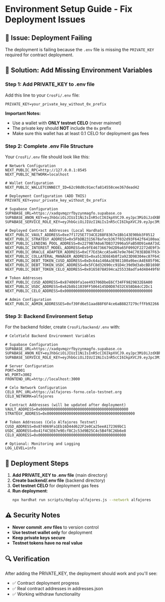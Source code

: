 # Environment Setup Guide - Fix Deployment Issues

## 🚨 **Issue: Deployment Failing**

The deployment is failing because the `.env` file is missing the `PRIVATE_KEY` required for contract deployment.

## 🔧 **Solution: Add Missing Environment Variables**

### **Step 1: Add PRIVATE_KEY to .env file**

Add this line to your `CrosFi/.env` file:

```
PRIVATE_KEY=your_private_key_without_0x_prefix
```

**Important Notes:**
- Use a wallet with **ONLY testnet CELO** (never mainnet)
- The private key should **NOT** include the `0x` prefix
- Make sure this wallet has at least 0.1 CELO for deployment gas fees

### **Step 2: Complete .env File Structure**

Your `CrosFi/.env` file should look like this:

```env
# Network Configuration
NEXT_PUBLIC_RPC=http://127.0.0.1:8545
NEXT_PUBLIC_NETWORK=localhost

# Wallet Configuration
NEXT_PUBLIC_WALLETCONNECT_ID=62c98d0c91ecfa814558cee367dead42

# Deployment Configuration (ADD THIS)
PRIVATE_KEY=your_private_key_without_0x_prefix

# Supabase Configuration
SUPABASE_URL=https://xadqvmqzrfbyzynmagfo.supabase.co
SUPABASE_ANON_KEY=eyJhbGciOiJIUzI1NiIsInR5cCI6IkpXVCJ9.eyJpc3MiOiJzdXBhYmFzZSIsInJlZiI6InhhZHF2bXF6cmZieXp5bm1hZ2ZvIiwicm9sZSI6ImFub24iLCJpYXQiOjE3NjEzNzkwNTksImV4cCI6MjA3Njk1NTA1OX0.sXBKcFyXliB8n0l7b_eoXxss1kxP1T6gZKODQNK5KBk
SUPABASE_SERVICE_ROLE_KEY=eyJhbGciOiJIUzI1NiIsInR5cCI6IkpXVCJ9.eyJpc3MiOiJzdXBhYmFzZSIsInJlZiI6InhhZHF2bXF6cmZieXp5bm1hZ2ZvIiwicm9sZSI6InNlcnZpY2Vfcm9sZSIsImlhdCI6MTc2MTM3OTA1OSwiZXhwIjoyMDc2OTU1MDU5fQ.RYFsmVE5lcQaH4Ny1fMElSJhpVYKPFm6Qv3HAx1XiCw

# Deployed Contract Addresses (Local Hardhat)
NEXT_PUBLIC_VAULT_ADDRESS=0xe7f1725E7734CE288F8367e1Bb143E90bb3F0512
NEXT_PUBLIC_STRATEGY_ADDRESS=0x5FbDB2315678afecb367f032d93F642f64180aa3
NEXT_PUBLIC_LENDING_POOL_ADDRESS=0x2279B7A0a67DB372996a5FaB50D91eAA73d2eBe6
NEXT_PUBLIC_INTEREST_MODEL_ADDRESS=0x9fE46736679d2D9a65F0992F2272dE9f3c7fa6e0
NEXT_PUBLIC_ORACLE_ADAPTER_ADDRESS=0xCf7Ed3AccA5a467e9e704C703E8D87F634fB0Fc9
NEXT_PUBLIC_COLLATERAL_MANAGER_ADDRESS=0xa513E6E4b8f2a923D98304ec87F64353C4D5C853
NEXT_PUBLIC_DEBT_TOKEN_CUSD_ADDRESS=0xDc64a140Aa3E981100a9becA4E685f962f0cF6C9
NEXT_PUBLIC_DEBT_TOKEN_USDC_ADDRESS=0x5FC8d32690cc91D4c39d9d3abcBD16989F875707
NEXT_PUBLIC_DEBT_TOKEN_CELO_ADDRESS=0x0165878A594ca255338adfa4d48449f69242Eb8F

# Token Addresses
NEXT_PUBLIC_CUSD_ADDRESS=0x874069fa1ee493706DbeE6Cf34FF9829832E6A00
NEXT_PUBLIC_USDC_ADDRESS=0x62b8b11039FF5064145D0D87d32C658DA4cC2Dc1
NEXT_PUBLIC_CELO_ADDRESS=0x0000000000000000000000000000000000000000

# Admin Configuration
NEXT_PUBLIC_ADMIN_ADDRESSES=0xf39Fd6e51aad88F6F4ce6aB8827279cffFb92266
```

### **Step 3: Backend Environment Setup**

For the backend folder, create `CrosFi/backend/.env` with:

```env
# CeloYield Backend Environment Variables

# Supabase Configuration
SUPABASE_URL=https://xadqvmqzrfbyzynmagfo.supabase.co
SUPABASE_ANON_KEY=eyJhbGciOiJIUzI1NiIsInR5cCI6IkpXVCJ9.eyJpc3MiOiJzdXBhYmFzZSIsInJlZiI6InhhZHF2bXF6cmZieXp5bm1hZ2ZvIiwicm9sZSI6ImFub24iLCJpYXQiOjE3NjEzNzkwNTksImV4cCI6MjA3Njk1NTA1OX0.sXBKcFyXliB8n0l7b_eoXxss1kxP1T6gZKODQNK5KBk
SUPABASE_SERVICE_ROLE_KEY=eyJhbGciOiJIUzI1NiIsInR5cCI6IkpXVCJ9.eyJpc3MiOiJzdXBhYmFzZSIsInJlZiI6InhhZHF2bXF6cmZieXp5bm1hZ2ZvIiwicm9sZSI6InNlcnZpY2Vfcm9sZSIsImlhdCI6MTc2MTM3OTA1OSwiZXhwIjoyMDc2OTU1MDU5fQ.RYFsmVE5lcQaH4Ny1fMElSJhpVYKPFm6Qv3HAx1XiCw

# Server Configuration
PORT=3001
WS_PORT=3002
FRONTEND_URL=http://localhost:3000

# Celo Network Configuration
CELO_RPC_URL=https://alfajores-forno.celo-testnet.org
CELO_NETWORK=alfajores

# Contract Addresses (will be updated after deployment)
VAULT_ADDRESS=0x0000000000000000000000000000000000000000
STRATEGY_ADDRESS=0x0000000000000000000000000000000000000000

# Token Addresses (Celo Alfajores Testnet)
CUSD_ADDRESS=0x874069Fa1Eb16D44d622F2e0Ca25eeA172369bC1
USDC_ADDRESS=0x41f4C5E67e9Ecf8C2c53d9B25C4c5B4f8C26b6e8
CELO_ADDRESS=0x0000000000000000000000000000000000000000

# Optional: Monitoring and Logging
LOG_LEVEL=info
```

## 🚀 **Deployment Steps**

1. **Add PRIVATE_KEY to .env file** (main directory)
2. **Create backend/.env file** (backend directory)
3. **Get testnet CELO** for deployment gas fees
4. **Run deployment**:
   ```bash
   npx hardhat run scripts/deploy-alfajores.js --network alfajores
   ```

## ⚠️ **Security Notes**

- **Never commit .env files** to version control
- **Use testnet wallet only** for deployment
- **Keep private keys secure**
- **Testnet tokens have no real value**

## 🔍 **Verification**

After adding the PRIVATE_KEY, the deployment should work and you'll see:
- ✅ Contract deployment progress
- ✅ Real contract addresses in addresses.json
- ✅ Working withdraw functionality
